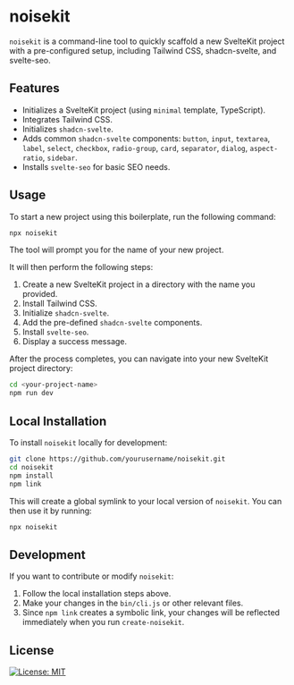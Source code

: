 # noisekit

`noisekit` is a command-line tool to quickly scaffold a new SvelteKit project with a pre-configured setup, including Tailwind CSS, shadcn-svelte, and svelte-seo.

## Features

- Initializes a SvelteKit project (using `minimal` template, TypeScript).
- Integrates Tailwind CSS.
- Initializes `shadcn-svelte`.
- Adds common `shadcn-svelte` components: `button`, `input`, `textarea`, `label`, `select`, `checkbox`, `radio-group`, `card`, `separator`, `dialog`, `aspect-ratio`, `sidebar`.
- Installs `svelte-seo` for basic SEO needs.

## Usage

To start a new project using this boilerplate, run the following command:

```bash
npx noisekit
```

The tool will prompt you for the name of your new project.

It will then perform the following steps:

1.  Create a new SvelteKit project in a directory with the name you provided.
2.  Install Tailwind CSS.
3.  Initialize `shadcn-svelte`.
4.  Add the pre-defined `shadcn-svelte` components.
5.  Install `svelte-seo`.
6.  Display a success message.

After the process completes, you can navigate into your new SvelteKit project directory:

```bash
cd <your-project-name>
npm run dev
```

## Local Installation

To install `noisekit` locally for development:

```bash
git clone https://github.com/yourusername/noisekit.git
cd noisekit
npm install
npm link
```

This will create a global symlink to your local version of `noisekit`. You can then use it by running:

```bash
npx noisekit
```

## Development

If you want to contribute or modify `noisekit`:

1.  Follow the local installation steps above.
2.  Make your changes in the `bin/cli.js` or other relevant files.
3.  Since `npm link` creates a symbolic link, your changes will be reflected immediately when you run `create-noisekit`.

## License

[![License: MIT](https://img.shields.io/badge/License-MIT-yellow.svg)](https://opensource.org/licenses/MIT)
